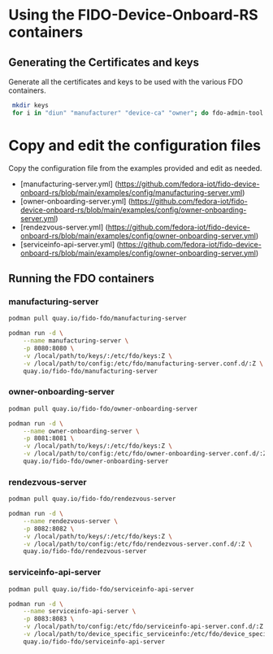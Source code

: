 # Using the FIDO-Device-Onboard-RS containers 
## Generating the Certificates and keys 

Generate all the certificates and keys to be used with the various FDO
containers.

``` bash 
 mkdir keys
 for i in "diun" "manufacturer" "device-ca" "owner"; do fdo-admin-tool generate-key-and-cert $i; done
```
# Copy and edit the configuration files

Copy the configuration file from the examples provided and edit as needed. 

- [manufacturing-server.yml] (https://github.com/fedora-iot/fido-device-onboard-rs/blob/main/examples/config/manufacturing-server.yml)
- [owner-onboarding-server.yml] (https://github.com/fedora-iot/fido-device-onboard-rs/blob/main/examples/config/owner-onboarding-server.yml)
- [rendezvous-server.yml] (https://github.com/fedora-iot/fido-device-onboard-rs/blob/main/examples/config/owner-onboarding-server.yml)
- [serviceinfo-api-server.yml] (https://github.com/fedora-iot/fido-device-onboard-rs/blob/main/examples/config/owner-onboarding-server.yml) 

## Running the FDO containers
### manufacturing-server 

``` bash
podman pull quay.io/fido-fdo/manufacturing-server

podman run -d \
    --name manufacturing-server \
    -p 8080:8080 \
    -v /local/path/to/keys/:/etc/fdo/keys:Z \
    -v /local/path/to/config:/etc/fdo/manufacturing-server.conf.d/:Z \
    quay.io/fido-fdo/manufacturing-server
```

### owner-onboarding-server

``` bash
podman pull quay.io/fido-fdo/owner-onboarding-server

podman run -d \
    --name owner-onboarding-server \
    -p 8081:8081 \
    -v /local/path/to/keys/:/etc/fdo/keys:Z \
    -v /local/path/to/config:/etc/fdo/owner-onboarding-server.conf.d/:Z \
    quay.io/fido-fdo/owner-onboarding-server
```

### rendezvous-server

``` bash
podman pull quay.io/fido-fdo/rendezvous-server

podman run -d \
    --name rendezvous-server \
    -p 8082:8082 \
    -v /local/path/to/keys/:/etc/fdo/keys:Z \
    -v /local/path/to/config:/etc/fdo/rendezvous-server.conf.d/:Z \
    quay.io/fido-fdo/rendezvous-server
```

### serviceinfo-api-server

``` bash
podman pull quay.io/fido-fdo/serviceinfo-api-server

podman run -d \
    --name serviceinfo-api-server \
    -p 8083:8083 \
    -v /local/path/to/config:/etc/fdo/serviceinfo-api-server.conf.d/:Z \
    -v /local/path/to/device_specific_serviceinfo:/etc/fdo/device_specific_serviceinfo/:Z \
    quay.io/fido-fdo/serviceinfo-api-server
```
